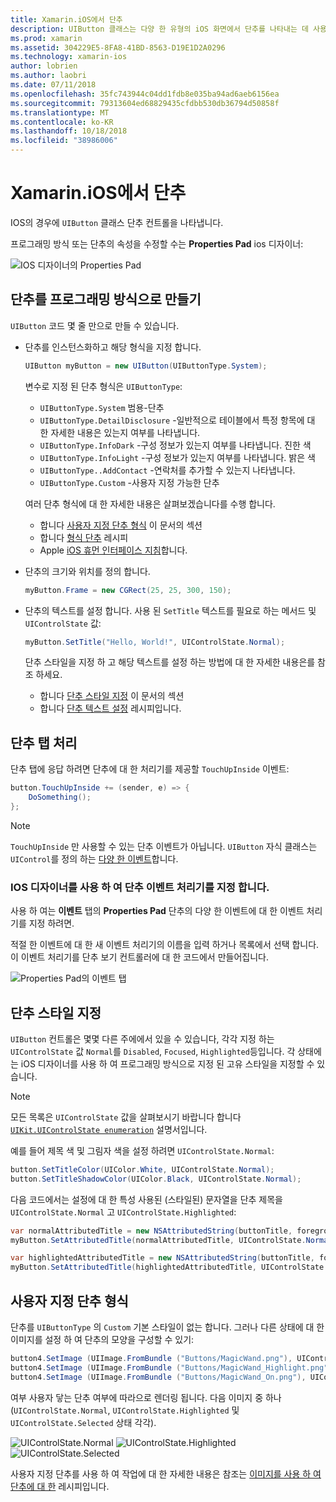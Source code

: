 ```yaml
---
title: Xamarin.iOS에서 단추
description: UIButton 클래스는 다양 한 유형의 iOS 화면에서 단추를 나타내는 데 사용 됩니다. 이 가이드에서는 iOS에서 단추를 사용 하 여 작업에 대 한 다양 한 옵션을 소개 합니다.
ms.prod: xamarin
ms.assetid: 304229E5-8FA8-41BD-8563-D19E1D2A0296
ms.technology: xamarin-ios
author: lobrien
ms.author: laobri
ms.date: 07/11/2018
ms.openlocfilehash: 35fc743944c04dd1fdb8e035ba94ad6aeb6156ea
ms.sourcegitcommit: 79313604ed68829435cfdbb530db36794d50858f
ms.translationtype: MT
ms.contentlocale: ko-KR
ms.lasthandoff: 10/18/2018
ms.locfileid: "38986006"
---
```

# <a name="buttons-in-xamarinios"></a>Xamarin.iOS에서 단추

IOS의 경우에 `UIButton` 클래스 단추 컨트롤을 나타냅니다.

프로그래밍 방식 또는 단추의 속성을 수정할 수는 **Properties Pad** ios 디자이너:

![IOS 디자이너의 Properties Pad](buttons-images/properties.png "iOS 디자이너의 The Properties Pad")

## <a name="creating-a-button-programmatically"></a>단추를 프로그래밍 방식으로 만들기

`UIButton` 코드 몇 줄 만으로 만들 수 있습니다.

- 단추를 인스턴스화하고 해당 형식을 지정 합니다.

  ```csharp
  UIButton myButton = new UIButton(UIButtonType.System);
  ```

  변수로 지정 된 단추 형식은 `UIButtonType`:

  - `UIButtonType.System` 범용-단추
  - `UIButtonType.DetailDisclosure` -일반적으로 테이블에서 특정 항목에 대 한 자세한 내용은 있는지 여부를 나타냅니다.
  - `UIButtonType.InfoDark` -구성 정보가 있는지 여부를 나타냅니다. 진한 색
  - `UIButtonType.InfoLight` -구성 정보가 있는지 여부를 나타냅니다. 밝은 색
  - `UIButtonType..AddContact` -연락처를 추가할 수 있는지 나타냅니다.
  - `UIButtonType.Custom` -사용자 지정 가능한 단추

  여러 단추 형식에 대 한 자세한 내용은 살펴보겠습니다를 수행 합니다.
  
  - 합니다 [사용자 지정 단추 형식](#custom-button-types) 이 문서의 섹션
  - 합니다 [형식 단추](https://github.com/xamarin/recipes/tree/master/Recipes/ios/standard_controls/buttons/create_different_types_of_buttons) 레시피
  - Apple [iOS 휴먼 인터페이스 지침](https://developer.apple.com/design/human-interface-guidelines/ios/controls/buttons/)합니다.

- 단추의 크기와 위치를 정의 합니다.

  ```csharp
  myButton.Frame = new CGRect(25, 25, 300, 150);
  ```

- 단추의 텍스트를 설정 합니다. 사용 된 `SetTitle` 텍스트를 필요로 하는 메서드 및 `UIControlState` 값:

  ```csharp
  myButton.SetTitle("Hello, World!", UIControlState.Normal);
  ```

  단추 스타일을 지정 하 고 해당 텍스트를 설정 하는 방법에 대 한 자세한 내용은를 참조 하세요.

  - 합니다 [단추 스타일 지정](#styling-a-button) 이 문서의 섹션
  - 합니다 [단추 텍스트 설정](https://github.com/xamarin/recipes/tree/master/Recipes/ios/standard_controls/buttons/set_button_text) 레시피입니다.

## <a name="handling-a-button-tap"></a>단추 탭 처리

단추 탭에 응답 하려면 단추에 대 한 처리기를 제공할 `TouchUpInside` 이벤트:

```csharp
button.TouchUpInside += (sender, e) => {
    DoSomething();
};
```

> [!NOTE]
> `TouchUpInside` 만 사용할 수 있는 단추 이벤트가 아닙니다. `UIButton` 자식 클래스는 `UIControl`를 정의 하는 [다양 한 이벤트](https://developer.xamarin.com/api/type/UIKit.UIControlEvent/)합니다.

### <a name="using-the-ios-designer-to-specify-button-event-handlers"></a>IOS 디자이너를 사용 하 여 단추 이벤트 처리기를 지정 합니다.

사용 하 여는 **이벤트** 탭의 **Properties Pad** 단추의 다양 한 이벤트에 대 한 이벤트 처리기를 지정 하려면.

적절 한 이벤트에 대 한 새 이벤트 처리기의 이름을 입력 하거나 목록에서 선택 합니다. 이 이벤트 처리기를 단추 보기 컨트롤러에 대 한 코드에서 만들어집니다.

![Properties Pad의 이벤트 탭](buttons-images/image1.png "속성 패드의 이벤트 탭")

## <a name="styling-a-button"></a>단추 스타일 지정

`UIButton` 컨트롤은 몇몇 다른 주에에서 있을 수 있습니다, 각각 지정 하는 `UIControlState` 값 `Normal`를 `Disabled`, `Focused`, `Highlighted`등입니다. 각 상태에는 iOS 디자이너를 사용 하 여 프로그래밍 방식으로 지정 된 고유 스타일을 지정할 수 있습니다.

> [!NOTE]
> 모든 목록은 `UIControlState` 값을 살펴보시기 바랍니다 합니다 [`UIKit.UIControlState enumeration`](https://developer.xamarin.com/api/type/UIKit.UIControlState/)
> 설명서입니다.

예를 들어 제목 색 및 그림자 색을 설정 하려면 `UIControlState.Normal`:

```csharp
button.SetTitleColor(UIColor.White, UIControlState.Normal);
button.SetTitleShadowColor(UIColor.Black, UIControlState.Normal);
```

다음 코드에서는 설정에 대 한 특성 사용된 (스타일된) 문자열을 단추 제목을 `UIControlState.Normal` 고 `UIControlState.Highlighted`:

```csharp
var normalAttributedTitle = new NSAttributedString(buttonTitle, foregroundColor: UIColor.Blue, strikethroughStyle: NSUnderlineStyle.Single);
myButton.SetAttributedTitle(normalAttributedTitle, UIControlState.Normal);

var highlightedAttributedTitle = new NSAttributedString(buttonTitle, foregroundColor: UIColor.Green, strikethroughStyle: NSUnderlineStyle.Thick);
myButton.SetAttributedTitle(highlightedAttributedTitle, UIControlState.Highlighted);
```

## <a name="custom-button-types"></a>사용자 지정 단추 형식

단추를 `UIButtonType` 의 `Custom` 기본 스타일이 없는 합니다. 그러나 다른 상태에 대 한 이미지를 설정 하 여 단추의 모양을 구성할 수 있기:

```csharp
button4.SetImage (UIImage.FromBundle ("Buttons/MagicWand.png"), UIControlState.Normal);
button4.SetImage (UIImage.FromBundle ("Buttons/MagicWand_Highlight.png"), UIControlState.Highlighted);
button4.SetImage (UIImage.FromBundle ("Buttons/MagicWand_On.png"), UIControlState.Selected);
```

여부 사용자 닿는 단추 여부에 따라으로 렌더링 됩니다. 다음 이미지 중 하나 (`UIControlState.Normal`, `UIControlState.Highlighted` 및 `UIControlState.Selected` 상태 각각).

![UIControlState.Normal](buttons-images/image22.png "UIControlState.Normal")
![UIControlState.Highlighted](buttons-images/image23.png "UIControlState.Highlighted") 
 ![UIControlState.Selected](buttons-images/image24.png "UIControlState.Selected")

사용자 지정 단추를 사용 하 여 작업에 대 한 자세한 내용은 참조는 [이미지를 사용 하 여 단추에 대 한](https://github.com/xamarin/recipes/tree/master/Recipes/ios/standard_controls/buttons/use_an_image_for_a_button) 레시피입니다.

